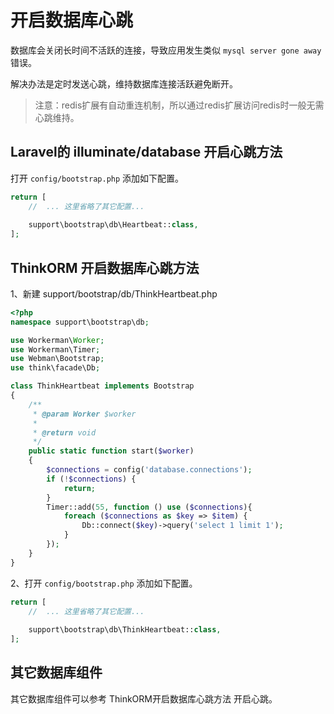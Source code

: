 # 开启数据库心跳

数据库会关闭长时间不活跃的连接，导致应用发生类似 `mysql server gone away` 错误。

解决办法是定时发送心跳，维持数据库连接活跃避免断开。

> 注意：redis扩展有自动重连机制，所以通过redis扩展访问redis时一般无需心跳维持。

## Laravel的 illuminate/database 开启心跳方法

打开 `config/bootstrap.php` 添加如下配置。

```php
return [
    //  ... 这里省略了其它配置...
    
    support\bootstrap\db\Heartbeat::class,
];
```

## ThinkORM 开启数据库心跳方法

1、新建 support/bootstrap/db/ThinkHeartbeat.php
```php
<?php
namespace support\bootstrap\db;

use Workerman\Worker;
use Workerman\Timer;
use Webman\Bootstrap;
use think\facade\Db;

class ThinkHeartbeat implements Bootstrap
{
    /**
     * @param Worker $worker
     *
     * @return void
     */
    public static function start($worker)
    {
        $connections = config('database.connections');
        if (!$connections) {
            return;
        }
        Timer::add(55, function () use ($connections){
            foreach ($connections as $key => $item) {
                Db::connect($key)->query('select 1 limit 1');
            }
        });
    }
}

```

2、打开 `config/bootstrap.php` 添加如下配置。

```php
return [
    //  ... 这里省略了其它配置...
    
    support\bootstrap\db\ThinkHeartbeat::class,
];
```

## 其它数据库组件

其它数据库组件可以参考 ThinkORM开启数据库心跳方法 开启心跳。
